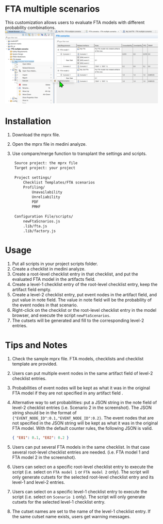 # FTA multiple scenarios

This customization allows users to evaluate FTA models with different probability combinations.  
![Screenshot](./img/ftaMultipleScenarios.png)

# Installation

1. Download the mprx file.
2. Open the mprx file in medini analyze.
3. Use compare/merge function to transplant the settings and scripts.

   ```
    Source project: the mprx file
    Target project: your project

    Project settings/
        Checklist Templates/FTA scenarios
        Profiling/
            Unavailability
            Unreliability
            PDF
            PMHF

    Configuration File/scripts/
        newFtaScnarios.js
        .lib/fta.js
        .lib/factory.js
   ```

# Usage

1. Put all scripts in your project scripts folder.
2. Create a checklist in medini analyze.
3. Create a root-level checklist entry in that checklist, and put the evaluated FTA model in the artifacts field.
4. Create a level-1 checklist entry of the root-level checklist entry, keep the artifact field empty.
5. Create a level-2 checklist entry, put event nodes in the artifact field, and put value in note field. The value in note field will be the probability of the event nodes in that scenario.
6. Right-click on the checklist or the root-level checklist entry in the model browser, and execute the script `newFtaScenarios`.
7. The cutsets will be generated and fill to the corresponding level-2 entries.

# Tips and Notes

1. Check the sample mprx file. FTA models, checklists and checklist template are provided.
2. Users can put multiple event nodes in the same artifact field of level-2 checklist entries.
3. Probabilities of event nodes will be kept as what it was in the original FTA model if they are not specified in any artifact field .
4. Alternative way to set probabilities: put a JSON string in the note field of level-2 checklist entries (i.e. Scenario 2 in the screenshot). The JSON string should be in the format of `{"EVENT_NODE_ID":0.1,"EVENT_NODE_ID":0.2}`. The event nodes that are not specified in the JSON string will be kept as what it was in the original FTA model. With the default counter rules, the following JSON is valid.

   ```json
   { "E01": 0.1, "E02": 0.2 }
   ```

5. Users can put several FTA models in the same checklist. In that case several root-level checklist entries are needed. (i.e. FTA model 1 and FTA model 2 in the screenshot).
6. Users can select on a specific root-level checklist entry to execute the script (i.e. select on `FTA model 1` or `FTA model 2` only). The script will only generate cutsets for the selected root-level checklist entry and its level-1 and level-2 entries.
7. Users can select on a specific level-1 checklist entry to execute the script (i.e. select on `Scenario 1` only). The script will only generate cutsets for the selected level-1 checklist entry.
8. The cutset names are set to the name of the level-1 checklist entry. If the same cutset name exists, users get warning messages.

